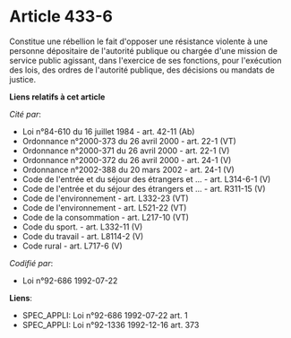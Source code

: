# Article 433-6

Constitue une rébellion le fait d'opposer une résistance violente à une personne dépositaire de l'autorité publique ou
chargée d'une mission de service public agissant, dans l'exercice de ses fonctions, pour l'exécution des lois, des ordres de
l'autorité publique, des décisions ou mandats de justice.

**Liens relatifs à cet article**

_Cité par_:

  - Loi n°84-610 du 16 juillet 1984 - art. 42-11 (Ab)
  - Ordonnance n°2000-373 du 26 avril 2000 - art. 22-1 (VT)
  - Ordonnance n°2000-371 du 26 avril 2000 - art. 22-1 (V)
  - Ordonnance n°2000-372 du 26 avril 2000 - art. 24-1 (V)
  - Ordonnance n°2002-388 du 20 mars 2002 - art. 24-1 (V)
  - Code de l'entrée et du séjour des étrangers et ... - art. L314-6-1 (V)
  - Code de l'entrée et du séjour des étrangers et ... - art. R311-15 (V)
  - Code de l'environnement - art. L332-23 (VT)
  - Code de l'environnement - art. L521-22 (VT)
  - Code de la consommation - art. L217-10 (VT)
  - Code du sport. - art. L332-11 (V)
  - Code du travail - art. L8114-2 (V)
  - Code rural - art. L717-6 (V)

_Codifié par_:

  - Loi n°92-686 1992-07-22

**Liens**:

  - SPEC_APPLI: Loi n°92-686 1992-07-22 art. 1
  - SPEC_APPLI: Loi n°92-1336 1992-12-16 art. 373
